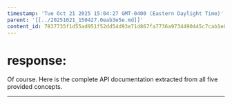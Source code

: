 ```yaml
---
timestamp: 'Tue Oct 21 2025 15:04:27 GMT-0400 (Eastern Daylight Time)'
parent: '[[../20251021_150427.0eab3e5e.md]]'
content_id: 7837735f1d55ad951f52dd54d93e71d867fa7736a9734490445c7cab1e8cb41e
---
```


# response:

Of course. Here is the complete API documentation extracted from all five provided concepts.

***
